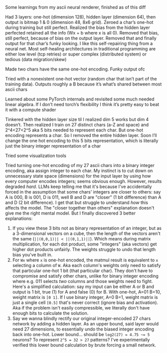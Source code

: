 Some learnings from my ascii neural renderer, finished as of this diff

Had 3 layers: one-hot (dimension 128), hidden layer (dimension 64), then output is bitmap 1 & 0 (dimension 48, 8x6 grid). Zeroed a char’s one-hot during training but still perfect. Realized the bias from the hidden layer perfected retained all the info (Wx + b where x is all 0). Removed that bias, still perfect, because of bias on the output layer. Removed that and finally output for that char’s funky looking. I like this self-repairing thing from a neural net. Most self-healing architectures in traditional programming are either low level (tcp retries) or super complex (distributed system) or tedious (data migration/skew)

Made two chars have the same one-hot encoding. Funky output ofc

Tried with a nonexistent one-hot vector (random char that isn’t part of the training data). Outputs roughly a B because it’s what’s shared between most ascii chars

Learned about some PyTorch internals and revisited some much needed linear algebra. If I don’t need torch’s flexibility I think it’s pretty easy to beat it with a compute shader

Tinkered with the hidden layer size til I realized dim 5 works but dim 4 doesn’t. Then realized I train on 27 distinct chars (a-Z and space) and 2^4<27<2^5 aka 5 bits needed to represent each char. But one-hot encoding represents a char. So I removed the entire hidden layer. Soon I’ll change the one hot encoding to this 5 bits representation, which is literally just the binary integer representation of a char

Tried some visualization tools

Tried turning one-hot encoding of my 27 ascii chars into a binary integer encoding, aka assign integer to each char. My instinct is to cut down on unnecessary state space (dimensions) for the input layer by using how every computer encodes integers; seems obvious enough. However, results degraded _hard_. LLMs keep telling me that it's because I've accidentally forced in the assumption that some chars' integers are closer to others: say A is 000, B is 001, D is 011, well B and D are "closer" (1 bit difference) than A and D (2 bit difference). I get that but struggle to understand _how_ this affects the model. The "closer together than others" explanation doesn't give me the right mental model. But I finally discovered 3 better explanations:
1. If you view these 3 bits not as binary representation of an integer, but as a 3-dimensional vectors on a cube, then the length of the vectors aren't the same (`||(0,0,1)|| < ||(0,1,1)||`). Which means during matrix multiplication, for each dot product, some "integers" (aka vectors) get higher dot products unfairly. The weights struggle to undo that length bias you've built in.
2. For `Wx` where `x` is one-hot encoded, the matmul result is equivalent to `x` selecting a column of `W`. Aka each column's weights only need to satisfy that particular one-hot 1 bit (that particular char). They don't have to compromise and satisfy other chars, unlike for binary integer encoding where e.g. 011 selects _two_ columns and those weights need to fight. Here's a simplified calculation: say my input can be either A or B and output is 1 bit, true (1) for A and false (0) for B. With one-hot, A=01 B=10, weight matrix is `[0 1]`. If I use binary integer, A=0 B=1, weight matrix is just a single cell `[0.5]` that's never correct (ignore bias and activation). Aka if the problem isn't easily compressible, we literally don't have enough bits to calculate the solution.
3. Say we wanna blindly rectify our original integer-encoded 27 chars network by adding a hidden layer. As an upper bound, said layer would need 27 dimensions, to essentially undo the biased integer encoding back into one-hot. Lower bound... should be `log2(27) = 4.75 ~= 5` neurons? To represent `2^5 = 32 > 27` patterns? I've experimentally verified this lower bound calculation by brute forcing a small network.
